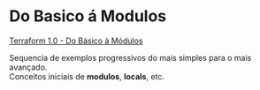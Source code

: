 # Do Basico á Modulos
[Terraform 1.0 - Do Básico à Módulos](https://www.youtube.com/watch?v=b7vbsx-pPJg&t=873s&ab_channel=CaioDelgado)

Sequencia de exemplos progressivos do mais simples para o mais avançado. <br>
Conceitos iniciais de **modulos**, **locals**, etc.